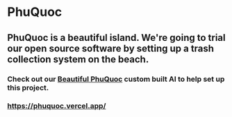 # PhuQuoc

## PhuQuoc is a beautiful island. We're going to trial our open source software by setting up a trash collection system on the beach. 

### Check out our [Beautiful PhuQuoc](https://beta.character.ai/chat?char=ROpR3-0p90ouQ9fWpEmmK9HtBDLHC2OTZHT-1trtkQI) custom built AI to help set up this project.  

### https://phuquoc.vercel.app/
